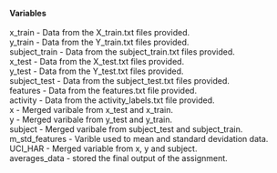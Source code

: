 <b>Variables</b>
<br>
<br>x_train - Data from the X_train.txt files provided.
<br>y_train - Data from the Y_train.txt files provided.
<br>subject_train - Data from the subject_train.txt files provided.
<br>x_test - Data from the X_test.txt files provided.
<br>y_test - Data from the Y_test.txt files provided.
<br>subject_test - Data from the subject_test.txt files provided.
<br>features - Data from the features.txt file provided.
<br>activity - Data from the activity_labels.txt file provided.
<br>x - Merged varibale from x_test and x_train.
<br>y - Merged varibale from y_test and y_train.
<br>subject - Merged varibale from subject_test and subject_train.
<br>m_std_features - Varible used to mean and standard devidation data.
<br>UCI_HAR - Merged variable from x, y and subject.
<br>averages_data - stored the final output of the assignment. 
